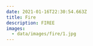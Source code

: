 ```yaml
---
date: 2021-01-16T22:30:54.663Z
title: Fire
description: FIREE
images:
  - data/images/fire/1.jpg
---
```

